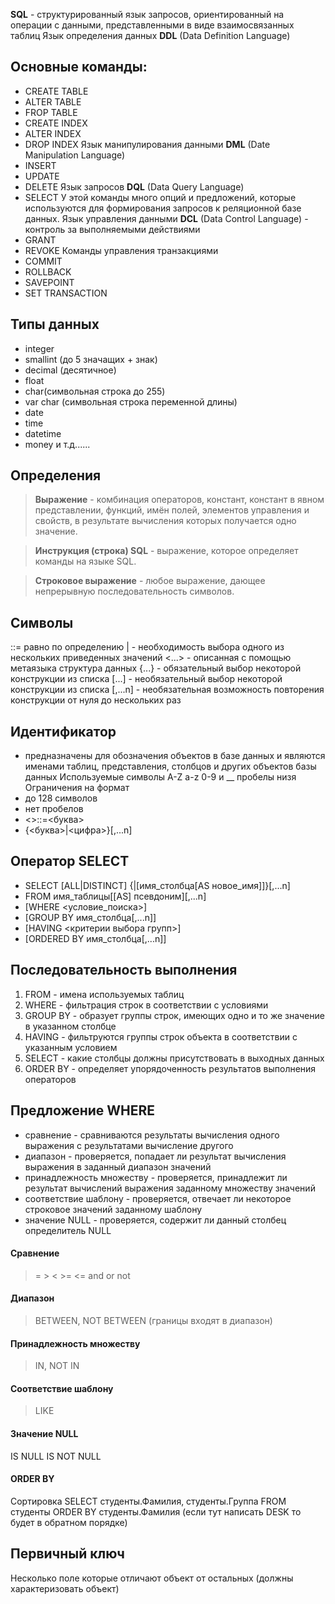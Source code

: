 **SQL** - структурированный язык запросов, ориентированный на операции с данными, представленными в виде взаимосвязанных таблиц 
Язык определения данных **DDL** (Data Definition Language)
## Основные команды:
- CREATE TABLE
- ALTER TABLE
- FROP TABLE
- CREATE INDEX
- ALTER INDEX
- DROP INDEX
Язык манипулирования данными **DML** (Date Manipulation Language)
- INSERT
- UPDATE
- DELETE
Язык запросов **DQL** (Data Query Language)
- SELECT
У этой команды много опций и предложений, которые используются для формирования запросов к реляционной базе данных.
Язык управления данными **DCL** (Data Control Language) - контроль за выполняемыми действиями
- GRANT
- REVOKE
Команды управления транзакциями 
- COMMIT
- ROLLBACK
- SAVEPOINT
- SET TRANSACTION
## Типы данных
- integer
- smallint (до 5 значащих + знак)
- decimal (десятичное)
- float
- char(символьная строка до 255)
- var char (символьная строка переменной длины)
- date
- time
- datetime
- money
и т.д......
## Определения
> **Выражение** - комбинация операторов, констант, констант в явном представлении, функций, имён полей, элементов управления и свойств, в результате вычисления которых получается одно значение.

> **Инструкция (строка) SQL** - выражение, которое определяет команды на языке SQL.

> **Строковое выражение** - любое выражение, дающее непрерывную последовательность символов.

## Символы 
::= равно по определению
| - необходимость выбора одного из нескольких приведенных значений 
<...> - описанная с помощью метаязыка структура данных
{...} - обязательный выбор некоторой конструкции из списка
[...] - необязательный выбор некоторой конструкции из списка
[,...n] - необязательная возможность повторения конструкции от нуля до нескольких раз
## Идентификатор
- предназначены для обозначения объектов в базе данных и являются именами таблиц, представления, столбцов и других объектов базы данных
Используемые символы 
A-Z a-z 0-9 и __ пробелы низя
Ограничения на формат
- до 128 символов
- нет пробелов
- <>::=<буква>
- {<буква>|<цифра>}[,...n]
## Оператор SELECT
- SELECT [ALL|DISTINCT] {|[имя_столбца[AS новое_имя]]}[,...n]
- FROM имя_таблицы[[AS] псевдоним][,...n]
- [WHERE <условие_поиска>]
- [GROUP BY имя_столбца[,...n]]
- [HAVING <критерии выбора групп>]
- [ORDERED BY имя_столбца[,...n]]
## Последовательность выполнения
1. FROM - имена используемых таблиц
2. WHERE - фильтрация строк в соответствии с условиями
3. GROUP BY - образует группы строк, имеющих одно и то же значение в указанном столбце
4. HAVING - фильтруются группы строк объекта в соответствии с указанным условием
5. SELECT - какие столбцы должны присутствовать в выходных данных
6. ORDER BY - определяет упорядоченность результатов выполнения операторов
## Предложение WHERE
- сравнение - сравниваются результаты вычисления одного выражения с результатами вычисление другого
- диапазон - проверяется, попадает ли результат вычисления выражения в заданный диапазон значений
- принадлежность множеству - проверяется, принадлежит ли результат вычислений выражения заданному множеству значений
- соответствие шаблону - проверяется, отвечает ли некоторое строковое значений заданному шаблону
- значение NULL - проверяется, содержит ли данный столбец определитель NULL
#### Сравнение 
> = > < >= <= and or not
#### Диапазон 
> BETWEEN, NOT BETWEEN (границы входят в диапазон)
#### Принадлежность множеству
> IN, NOT IN
#### Соответствие шаблону
> LIKE
#### Значение NULL
IS NULL IS NOT NULL
#### ORDER BY
Сортировка 
SELECT студенты.Фамилия, студенты.Группа
	FROM студенты
		ORDER BY студенты.Фамилия (если тут написать DESK то будет в обратном порядке)

## Первичный ключ
Несколько поле которые отличают объект от остальных (должны характеризовать объект)
